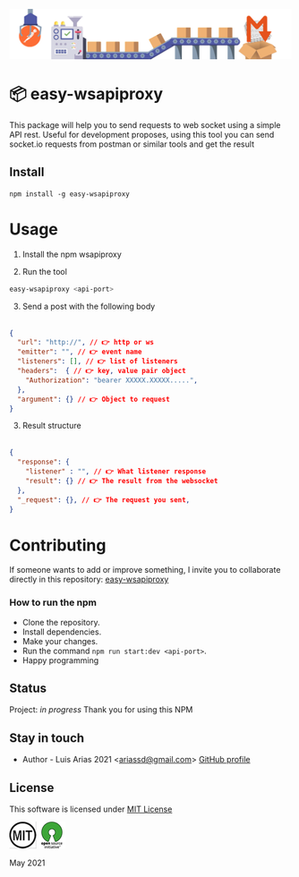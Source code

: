 
![](assets/header.png)

# 📦  easy-wsapiproxy

This package will help you to send requests to web socket using a simple API rest. 
Useful for development proposes, using this tool you can send socket.io requests from postman or similar tools and get the result 

## Install

```npm
npm install -g easy-wsapiproxy
```

# Usage

1. Install the npm wsapiproxy

2. Run the tool

```bash
easy-wsapiproxy <api-port>
```
3. Send a post with the following body

``` json

{
  "url": "http://", // 👉 http or ws
  "emitter": "", // 👉 event name
  "listeners": [], // 👉 list of listeners
  "headers":  { // 👉 key, value pair object
    "Authorization": "bearer XXXXX.XXXXX.....",
  },
  "argument": {} // 👉 Object to request
}

```

3. Result structure

``` json

{
  "response": { 
    "listener" : "", // 👉 What listener response
    "result": {} // 👉 The result from the websocket
  }, 
  "_request": {}, // 👉 The request you sent,
}

```

# Contributing
If someone wants to add or improve something, I invite you to collaborate directly in this repository: [easy-wsapiproxy](https://github.com/ariassd/easy-wsapiproxy)


### How to run the npm
- Clone the repository.
- Install dependencies.
- Make your changes.
- Run the command `npm run start:dev <api-port>`.
- Happy programming


## Status

Project: _in progress_
Thank you for using this NPM

## Stay in touch

- Author - Luis Arias 2021 <<ariassd@gmail.com>>
  [GitHub profile](https://github.com/ariassd)

## License

This software is licensed under [MIT License](LICENSE)

![](assets/MIT.png) ![](assets/open-source.png)

May 2021
